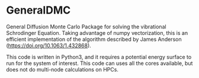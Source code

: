 # GeneralDMC
General Diffusion Monte Carlo Package for solving the vibrational Schrodinger Equation.  Taking advantage of numpy vectorization, this is an efficient implementation of the algorithm described by James Anderson (https://doi.org/10.1063/1.432868).

This code is written in Python3, and it requires a potential energy surface to run for the system of interest.  This code can
uses all the cores available, but does not do multi-node calculations on HPCs.
